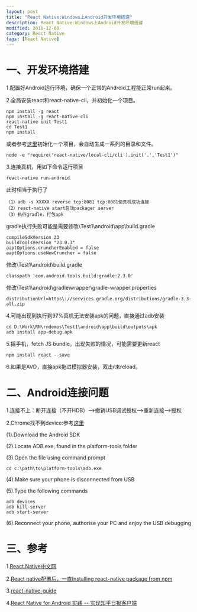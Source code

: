 ```yaml
---
layout: post
title: "React Native:Windows上Android开发环境搭建"
description: React Native:Windows上Android开发环境搭建
modified: 2016-12-08
category: React Native
tags: [React Native]
---
```


# 一、开发环境搭建

1.配置好Android运行环境，确保一个正常的Android工程能正常run起来。

2.全局安装react和react-native-cli，并初始化一个项目。

    npm install -g react
    npm install -g react-native-cli
    react-native init Test1
    cd Test1
    npm install
    
或者参考[这里](https://segmentfault.com/q/1010000004033633)初始化一个项目，会自动生成一系列的目录和文件。

    node -e "require('react-native/local-cli/cli').init('.','Test1')"

3.连接真机，用如下命令运行项目

    react-native run-android

此时相当于执行了

    （1）adb -s XXXXX reverse tcp:8081 tcp:8081使真机成功连接
    （2）react-native start启动packager server
    （3）执行gradle，打包apk

gradle执行失败可能是需要修改\Test1\android\app\build.gradle

    compileSdkVersion 23
    buildToolsVersion "23.0.3"
    aaptOptions.cruncherEnabled = false
    aaptOptions.useNewCruncher = false
    
修改\Test1\android\build.gradle

    classpath 'com.android.tools.build:gradle:2.3.0'
    
修改\Test1\android\gradle\wrapper\gradle-wrapper.properties

    distributionUrl=https\://services.gradle.org/distributions/gradle-3.3-all.zip

4.可能出现到执行到97%真机无法安装apk的问题，直接通过adb安装

    cd D:\Work\RN\rndemos\Test1\android\app\build\outputs\apk
    adb install app-debug.apk

5.摇手机，fetch JS bundle。出现失败的情况，可能需要更新react

    npm install react --save

6.如果是AVD，直接apk拖进模拟器安装，双击r来reload。

# 二、Android连接问题

1.连接不上：断开连接（不开HDB）-->撤销USB调试授权-->重新连接-->授权

2.Chrome找不到device:参考[这里](http://stackoverflow.com/questions/20408996/native-usb-debugging-on-chrome-32-doesnt-detect-device)

(1).Download the Android SDK

(2).Locate ADB.exe, found in the platform-tools folder

(3).Open the file using command prompt

	cd c:\path\to\platform-tools\adb.exe

(4).Make sure your phone is disconnected from USB

(5).Type the following commands

	adb devices
	adb kill-server
	adb start-server

(6).Reconnect your phone, authorise your PC and enjoy the USB debugging

# 三、参考

1.[React Native中文网](http://reactnative.cn/)

2.[React native配置后，一直Installing react-native package from npm](https://segmentfault.com/q/1010000004033633)

3.[react-native-guide](https://github.com/reactnativecn/react-native-guide)

4.[React Native for Android 实践 -- 实现知乎日报客户端](http://www.race604.com/react-native-android-practice/)




